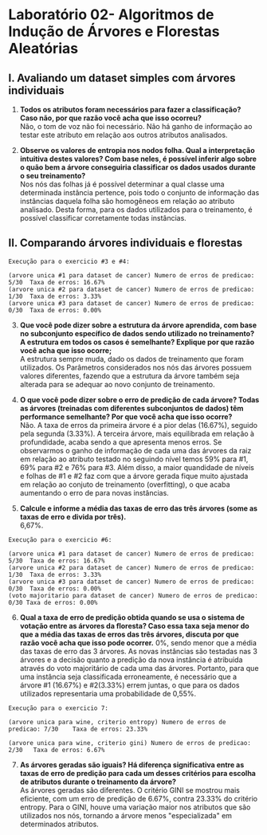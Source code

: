# Laboratório 02- Algoritmos de Indução de Árvores e Florestas Aleatórias

## I. Avaliando um dataset simples com árvores individuais

1. **Todos os atributos foram necessários para fazer a classificação? Caso não, por que razão você acha que isso ocorreu?**  
    Não, o tom de voz não foi necessário. Não há ganho de informação ao testar este atributo em relação aos outros atributos analisados.

2. **Observe os valores de entropia nos nodos folha. Qual a interpretação intuitiva destes valores? Com base neles, é possível inferir algo sobre o quão bem a árvore conseguiria classificar os dados usados durante o seu treinamento?**  
   Nos nós das folhas já é possível determinar a qual classe uma determinada instância pertence, pois todo o conjunto de informação das instâncias daquela folha são homogêneos em relação ao atributo analisado. Desta forma, para os dados utilizados para o treinamento, é possível classificar corretamente todas instâncias.

## II. Comparando árvores individuais e florestas

```
Execução para o exercicio #3 e #4:

(arvore unica #1 para dataset de cancer) Numero de erros de predicao: 5/30	Taxa de erros: 16.67%
(arvore unica #2 para dataset de cancer) Numero de erros de predicao: 1/30	Taxa de erros: 3.33%
(arvore unica #3 para dataset de cancer) Numero de erros de predicao: 0/30	Taxa de erros: 0.00%
```

3. **Que você pode dizer sobre a estrutura da árvore aprendida, com base no subconjunto específico de dados sendo utilizado no treinamento? A estrutura em todos os casos é semelhante? Explique por que razão você acha que isso ocorre;**  
    A estrutura sempre muda, dado os dados de treinamento que foram utilizados. Os Parâmetros considerados nos nós das árvores possuem valores diferentes, fazendo que a estrutura da árvore também seja alterada para se adequar ao novo conjunto de treinamento.

4. **O que você pode dizer sobre o erro de predição de cada árvore? Todas as árvores (treinadas com diferentes subconjuntos de dados) têm performance semelhante? Por que você acha que isso ocorre?**  
    Não. A taxa de erros da primeira árvore é a pior delas (16.67%), seguido pela segunda (3.33%). A terceira árvore, mais equilibrada em relação à profundidade, acaba sendo a que apresenta menos erros. Se observarmos o ganho de informação de cada uma das árvores da raiz em relação ao atributo testado no seguindo nível temos 59% para #1, 69% para #2 e 76% para #3. Além disso, a maior quandidade de níveis e folhas de #1 e #2 faz com que a árvore gerada fique muito ajustada em relação ao conjuto de treinamento (overfitting), o que acaba aumentando o erro de para novas instâncias.

5. **Calcule e informe a média das taxas de erro das três árvores (some as taxas de erro e divida por três).**  
    6,67%.

```
Execução para o exercicio #6:

(arvore unica #1 para dataset de cancer) Numero de erros de predicao: 5/30	Taxa de erros: 16.67%
(arvore unica #2 para dataset de cancer) Numero de erros de predicao: 1/30	Taxa de erros: 3.33%
(arvore unica #3 para dataset de cancer) Numero de erros de predicao: 0/30	Taxa de erros: 0.00%
(voto majoritario para dataset de cancer) Numero de erros de predicao: 0/30	Taxa de erros: 0.00%
```

6. **Qual a taxa de erro de predição obtida quando se usa o sistema de votação entre as árvores da floresta? Caso essa taxa seja menor do que a média das taxas de erros das três árvores, discuta por que razão você acha que isso pode ocorrer.**
    0%, sendo menor que a média das taxas de erro das 3 árvores. As novas instâncias são testadas nas 3 árvores e a decisão quanto a predição da nova instância é atribuida através do voto majoritário de cada uma das árvores. Portanto, para que uma instância seja classificada erroneamente, é necessário que a árvore #1 (16.67%) e #2(3.33%) errem juntas, o que para os dados utilizados representaria uma probabilidade de 0,55%.

```
Execução para o exercicio 7:

(arvore unica para wine, criterio entropy) Numero de erros de predicao: 7/30	Taxa de erros: 23.33%

(arvore unica para wine, criterio gini) Numero de erros de predicao: 2/30	Taxa de erros: 6.67%
```

7. **As árvores geradas são iguais? Há diferença significativa entre as taxas de erro de predição para cada um desses critérios para escolha de atributos durante o treinamento da árvore?**  
   As árvores geradas são diferentes. O critério GINI se mostrou mais eficiente, com um erro de predição de 6.67%, contra 23.33% do critério entropy. Para o GINI, houve uma variação maior nos atributos que são utilizados nos nós, tornando a árvore menos "especializada" em determinados atributos.